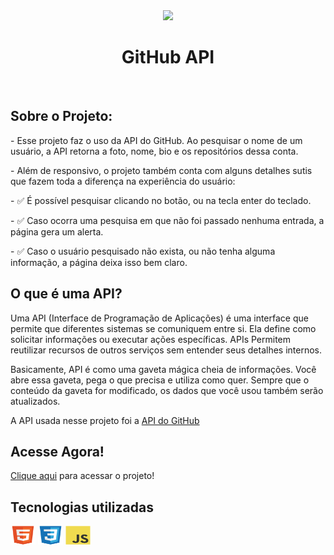 <div align = "center">
  <img height="150em" src="https://www.nicepng.com/png/full/52-520535_free-files-github-github-icon-png-white.png"/>
  <h1>GitHub API</h1>
</div>

<br>
<h2>Sobre o Projeto:</h2>
<p>- Esse projeto faz o uso da API do GitHub. Ao pesquisar o nome de um usuário, a API retorna a foto, nome, bio e os repositórios dessa conta.</p>
<p>- Além de responsivo, o projeto também conta com alguns detalhes sutis que fazem toda a diferença na experiência do usuário:</p>
<p>- ✅️ É possível pesquisar clicando no botão, ou na tecla enter do teclado.</p>
<p>- ✅️ Caso ocorra uma pesquisa em que não foi passado nenhuma entrada, a página gera um alerta.</p>
<p>- ✅️ Caso o usuário pesquisado não exista, ou não tenha alguma informação, a página deixa isso bem claro.</p>

<h2>O que é uma API?</h2>
<p>Uma API (Interface de Programação de Aplicações) é uma interface que permite que diferentes sistemas se comuniquem entre si. Ela define como solicitar informações ou executar ações específicas. APIs Permitem reutilizar recursos de outros serviços sem entender seus detalhes internos.</p>
<p>Basicamente, API é como uma gaveta mágica cheia de informações. Você abre essa gaveta, pega o que precisa e utiliza como quer. Sempre que o conteúdo da gaveta for modificado, os dados que você usou também serão atualizados.</p>
<p>A API usada nesse projeto foi a <a href="https://docs.github.com/pt/rest/guides/getting-started-with-the-rest-api?apiVersion=2022-11-28" target="_blank">API do GitHub</a></p>

<h2>Acesse Agora!</h2>
<p><a href="https://github-api-ashen.vercel.app/" target="_blank">Clique aqui</a> para acessar o projeto!</p>

<h2>Tecnologias utilizadas</h2>
<div style="display: inline_block">
  <img align="center" alt="HTML" height="30" width="40" src="https://raw.githubusercontent.com/devicons/devicon/master/icons/html5/html5-original.svg">
  <img align="center" alt="CSS" height="30" width="40" src="https://raw.githubusercontent.com/devicons/devicon/master/icons/css3/css3-original.svg">
  <img align="center" alt="CSS" height="30" width="40" src="https://raw.githubusercontent.com/devicons/devicon/master/icons/javascript/javascript-original.svg">
</div>
